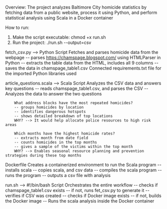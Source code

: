 Overview: 
The project analyzes Baltimore City homicide statistics by fetching data from a public website, process it using Python, and perform statistical analysis using Scala in a Docker container

How to run: 
1) Make the script executable: 
    chmod +x run.sh
2) Run the project: 
    ./run.sh --output=csv

fetch_csv.py --> Python Script
Fetches and parses homicide data from the webpage
-- parses https://chamspage.blogspot.com/ using HTMLParser in Python 
-- extracts the table data from the HTML, includes all 9 columns
-- saves the data in chamspage_table1.csv
Connected requirements.txt file for the imported Python libraries used

article_questions.scala --> Scala Script
Analyzes the CSV data and answers key questions
-- reads chamspage_table1.csv, and parses the CSV 
-- Analyzes the data to answer the two questions
        
        What address blocks have the most repeated homicides? 
        -- groups homicides by location 
        -- identifies dangerous hotspots
        -- shows detailed breakdown of top locations
        WHY? --> It would help allocate police resources to high risk areas
        
        Which months have the highest homicide rates? 
        -- extracts month from date field
        -- counts homicides in the top months
        -- gives a sample of the victims within the top month
        WHY? --> Enables seasonal resource planning and prevention strategies during these top months

Dockerfile 
Creates a containerized environment to run the Scala program
-- installs scala 
-- copies scala, and csv data
-- compiles the scala program 
-- runs the program 
-- outputs a csv file with analysis

run.sh --> #!/bin/bash Script
Orchestrates the entire workflow
-- checks if chamspage_table1.csv exists
    -- if not, runs fet_csv.py to generate it 
-- verifies if CSV was created 
-- checks if Docker image exists 
    -- if not, builds the Docker image
-- Runs the scala analysis inside the Docker container
         

